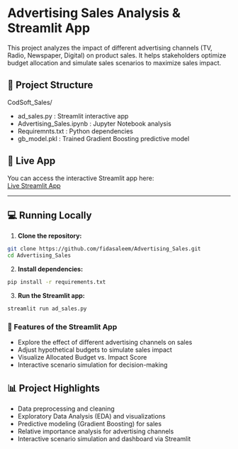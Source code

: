 # Advertising Sales Analysis & Streamlit App

This project analyzes the impact of different advertising channels (TV, Radio, Newspaper, Digital) on product sales. 
It helps stakeholders optimize budget allocation and simulate sales scenarios to maximize sales impact.

## 📂 Project Structure

CodSoft_Sales/
- ad_sales.py : Streamlit interactive app
- Advertising_Sales.ipynb : Jupyter Notebook analysis
- Requiremnts.txt : Python dependencies
- gb_model.pkl : Trained Gradient Boosting predictive model



## 🚀 Live App

You can access the interactive Streamlit app here:  
[Live Streamlit App](https://advertisingsales-bddnemfmuwrqc9ivwxvuir.streamlit.app/)

---

## 💻 Running Locally

1. **Clone the repository:**
```bash
git clone https://github.com/fidasaleem/Advertising_Sales.git
cd Advertising_Sales
```

2. **Install dependencies:**
```bash
pip install -r requirements.txt
```
3. **Run the Streamlit app:**
```bash
streamlit run ad_sales.py
```

### 🔹 Features of the Streamlit App
- Explore the effect of different advertising channels on sales
- Adjust hypothetical budgets to simulate sales impact
- Visualize Allocated Budget vs. Impact Score
- Interactive scenario simulation for decision-making


## 📊 Project Highlights

- Data preprocessing and cleaning
- Exploratory Data Analysis (EDA) and visualizations
- Predictive modeling (Gradient Boosting) for sales
- Relative importance analysis for advertising channels
- Interactive scenario simulation and dashboard via Streamlit

